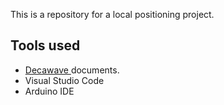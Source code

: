 This is a repository for a local positioning project. 

<H2>Tools used</H2>

<ul>

<li><a href="https://www.decawave.com/1001-license/"> Decawave </a> documents.</li>

<li> Visual Studio Code </li>

<li> Arduino IDE </li>

